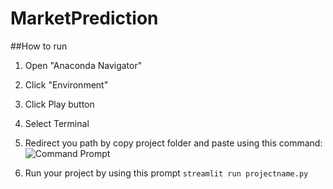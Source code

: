 # MarketPrediction
##How to run

1. Open "Anaconda Navigator"
2. Click "Environment"
3. Click Play button
4. Select Terminal
5. Redirect you path by copy project folder and paste using this command:
   ![Command Prompt](https://github.com/name-iffat/MarketPrediction/image/commdprmt.png)

6. Run your project by using this prompt
   ``streamlit run projectname.py``
